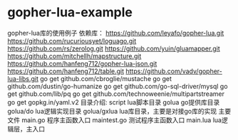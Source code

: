 # gopher-lua-example
gopher-lua库的使用例子
依赖库：
https://github.com/leyafo/gopher-lua.git
https://github.com/rucuriousyet/loguago.git
https://github.com/rs/zerolog.git
https://github.com/yuin/gluamapper.git
https://github.com/mitchellh/mapstructure.git
https://github.com/hanfeng712/gopher-lua-json.git
https://github.com/hanfeng712/table.git
https://github.com/vadv/gopher-lua-libs.git
go get github.com/cbroglie/mustache
go get github.com/dustin/go-humanize
go get github.com/go-sql-driver/mysql
go get github.com/lib/pq
go get github.com/technoweenie/multipartstreamer
go get gopkg.in/yaml.v2
目录介绍:
script	lua脚本目录
golua	go提供库目录
golua/do	lua逻辑实现目录
golua/gxlua lua库目录，主要是对接go库的实现
主要文件
main.go	程序主函数入口
maintest.go 测试程序主函数入口
main.lua lua逻辑层，主入口
